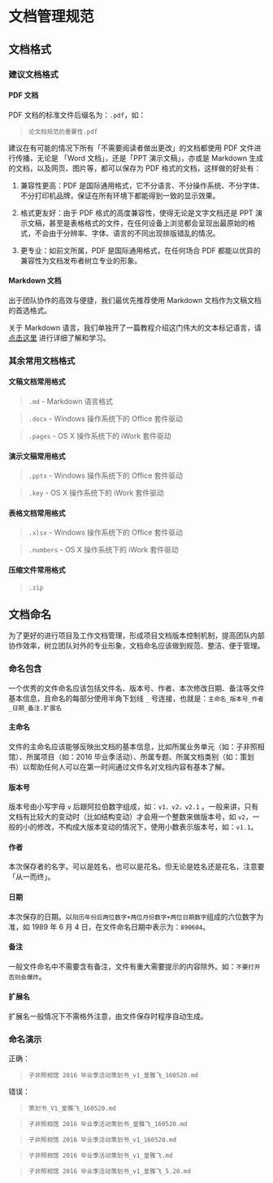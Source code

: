 # 文档管理规范

## 文档格式

### 建议文档格式

#### PDF 文档

PDF 文档的标准文件后缀名为：`.pdf`，如：

> `论文档规范的重要性.pdf`

建议在有可能的情况下所有「不需要阅读者做出更改」的文档都使用 PDF 文件进行传播，无论是 「Word 文档」，还是「PPT 演示文稿」，亦或是 Markdown 生成的文档，以及网页、图片等，都可以保存为 PDF 格式的文档，这样做的好处有：

1. 兼容性更高：PDF 是国际通用格式，它不分语言、不分操作系统、不分字体、不分打印机品牌，保证在所有环境下都能得到一致的显示效果。

2. 格式更友好：由于 PDF 格式的高度兼容性，使得无论是文字文档还是 PPT 演示文稿，甚至是表格格式的文件，在任何设备上浏览都会呈现出最原始的格式，不会由于分辨率、字体、语言的不同出现排版错乱的情况。

3. 更专业：如前文所属，PDF 是国际通用格式，在任何场合 PDF 都能以优异的兼容性为文档发布者树立专业的形象。

#### Markdown 文档

出于团队协作的高效与便捷，我们最优先推荐使用 Markdown 文档作为文稿文档的首选格式。

关于 Markdown 语言，我们单独开了一篇教程介绍这门伟大的文本标记语言，请 [点击这里](markdown.md) 进行详细了解和学习。

### 其余常用文档格式

#### 文稿文档常用格式

> `.md` - Markdown 语言格式

> `.docx` - Windows 操作系统下的 Office 套件驱动

> `.pages` - OS X 操作系统下的 iWork 套件驱动

#### 演示文稿常用格式

> `.pptx` - Windows 操作系统下的 Office 套件驱动

> `.key` - OS X 操作系统下的 iWork 套件驱动

#### 表格文档常用格式

> `.xlsx` - Windows 操作系统下的 Office 套件驱动

> `.numbers` - OS X 操作系统下的 iWork 套件驱动

#### 压缩文件常用格式

> `.zip`

## 文档命名

为了更好的进行项目及工作文档管理，形成项目文档版本控制机制，提高团队内部协作效率，树立团队对外的专业形象，文档命名应该做到规范、整洁、便于管理。

### 命名包含

一个优秀的文件命名应该包括文件名、版本号、作者、本次修改日期、备注等文件基本信息，且命名的每部分使用半角下划线 `_` 号连接，也就是：`主命名_版本号_作者_日期_备注.扩展名`

#### 主命名

文件的主命名应该能够反映出文档的基本信息，比如所属业务单元（如：子非照相馆）、所属项目（如：2016 毕业季活动）、所属专题、所属文档类别（如：策划书）以帮助任何人可以在第一时间通过文件名对文档内容有基本了解。

#### 版本号

版本号由小写字母 `v` 后跟阿拉伯数字组成，如：`v1，v2，v2.1` 。一般来讲，只有文档有比较大的变动时（比如结构变动）才会用一个整数来做版本号，如 `v2`，一般的小的修改，不构成大版本变动的情况下，使用小数表示版本号，如：`v1.1`。

#### 作者

本次保存者的名字。可以是姓名，也可以是花名。但无论是姓名还是花名，注意要「从一而终」。

#### 日期

本次保存的日期。以`阳历年份后两位数字+两位月份数字+两位日期数字`组成的六位数字为准，如 1989 年 6 月 4 日，在文件命名日期中表示为：`890604`。

#### 备注

一般文件命名中不需要含有备注，文件有重大需要提示的内容除外。如：`不要打开否则会爆炸`。

#### 扩展名

扩展名一般情况下不需格外注意，由文件保存时程序自动生成。

### 命名演示

正确：

> `子非照相馆 2016 毕业季活动策划书_v1_皇雅飞_160520.md`

错误：

> `策划书_V1_皇雅飞_160520.md`

> `子非照相馆 2016 毕业季活动策划书_皇雅飞_160520.md`

> `子非照相馆 2016 毕业季活动策划书_v1_160520.md`

> `子非照相馆 2016 毕业季活动策划书_v1_皇雅飞.md`

> `子非照相馆 2016 毕业季活动策划书_v1_皇雅飞_5.20.md`